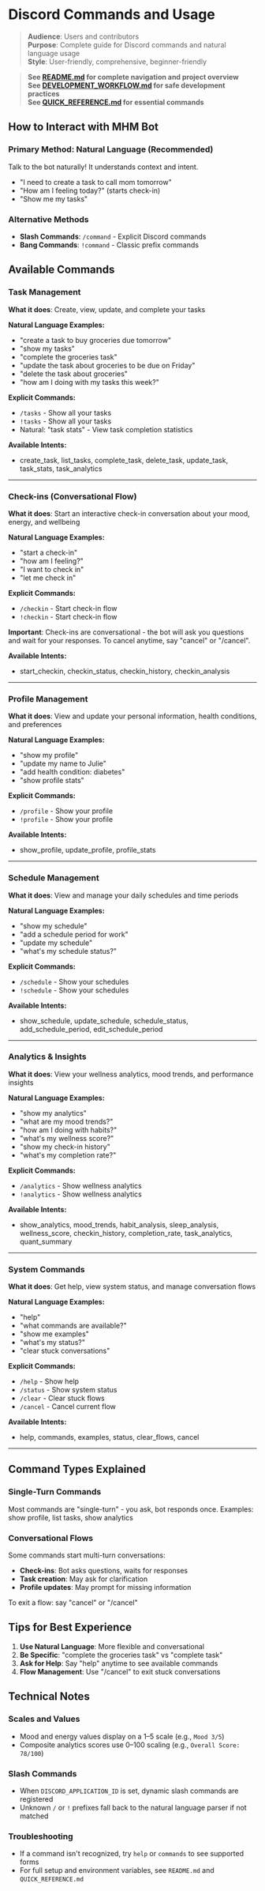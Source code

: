 # Discord Commands and Usage

> **Audience**: Users and contributors  
> **Purpose**: Complete guide for Discord commands and natural language usage  
> **Style**: User-friendly, comprehensive, beginner-friendly

> **See [README.md](../../../README.md) for complete navigation and project overview**  
> **See [DEVELOPMENT_WORKFLOW.md](../../../DEVELOPMENT_WORKFLOW.md) for safe development practices**  
> **See [QUICK_REFERENCE.md](../../../QUICK_REFERENCE.md) for essential commands**

## How to Interact with MHM Bot

### Primary Method: Natural Language (Recommended)
Talk to the bot naturally! It understands context and intent.
- "I need to create a task to call mom tomorrow"
- "How am I feeling today?" (starts check-in)
- "Show me my tasks"

### Alternative Methods
- **Slash Commands**: `/command` - Explicit Discord commands
- **Bang Commands**: `!command` - Classic prefix commands

## Available Commands

### Task Management
**What it does**: Create, view, update, and complete your tasks

**Natural Language Examples:**
- "create a task to buy groceries due tomorrow"
- "show my tasks"
- "complete the groceries task"
- "update the task about groceries to be due on Friday"
- "delete the task about groceries"
- "how am I doing with my tasks this week?"

**Explicit Commands:**
- `/tasks` - Show all your tasks
- `!tasks` - Show all your tasks
- Natural: "task stats" - View task completion statistics

**Available Intents:**
- create_task, list_tasks, complete_task, delete_task, update_task, task_stats, task_analytics

---

### Check-ins (Conversational Flow)
**What it does**: Start an interactive check-in conversation about your mood, energy, and wellbeing

**Natural Language Examples:**
- "start a check-in"
- "how am I feeling?"
- "I want to check in"
- "let me check in"

**Explicit Commands:**
- `/checkin` - Start check-in flow
- `!checkin` - Start check-in flow

**Important**: Check-ins are conversational - the bot will ask you questions and wait for your responses. To cancel anytime, say "cancel" or "/cancel".

**Available Intents:**
- start_checkin, checkin_status, checkin_history, checkin_analysis

---

### Profile Management
**What it does**: View and update your personal information, health conditions, and preferences

**Natural Language Examples:**
- "show my profile"
- "update my name to Julie"
- "add health condition: diabetes"
- "show profile stats"

**Explicit Commands:**
- `/profile` - Show your profile
- `!profile` - Show your profile

**Available Intents:**
- show_profile, update_profile, profile_stats

---

### Schedule Management
**What it does**: View and manage your daily schedules and time periods

**Natural Language Examples:**
- "show my schedule"
- "add a schedule period for work"
- "update my schedule"
- "what's my schedule status?"

**Explicit Commands:**
- `/schedule` - Show your schedules
- `!schedule` - Show your schedules

**Available Intents:**
- show_schedule, update_schedule, schedule_status, add_schedule_period, edit_schedule_period

---

### Analytics & Insights
**What it does**: View your wellness analytics, mood trends, and performance insights

**Natural Language Examples:**
- "show my analytics"
- "what are my mood trends?"
- "how am I doing with habits?"
- "what's my wellness score?"
- "show my check-in history"
- "what's my completion rate?"

**Explicit Commands:**
- `/analytics` - Show wellness analytics
- `!analytics` - Show wellness analytics

**Available Intents:**
- show_analytics, mood_trends, habit_analysis, sleep_analysis, wellness_score, checkin_history, completion_rate, task_analytics, quant_summary

---

### System Commands
**What it does**: Get help, view system status, and manage conversation flows

**Natural Language Examples:**
- "help"
- "what commands are available?"
- "show me examples"
- "what's my status?"
- "clear stuck conversations"

**Explicit Commands:**
- `/help` - Show help
- `/status` - Show system status
- `/clear` - Clear stuck flows
- `/cancel` - Cancel current flow

**Available Intents:**
- help, commands, examples, status, clear_flows, cancel

---

## Command Types Explained

### Single-Turn Commands
Most commands are "single-turn" - you ask, bot responds once.
Examples: show profile, list tasks, show analytics

### Conversational Flows
Some commands start multi-turn conversations:
- **Check-ins**: Bot asks questions, waits for responses
- **Task creation**: May ask for clarification
- **Profile updates**: May prompt for missing information

To exit a flow: say "cancel" or "/cancel"

## Tips for Best Experience

1. **Use Natural Language**: More flexible and conversational
2. **Be Specific**: "complete the groceries task" vs "complete task"
3. **Ask for Help**: Say "help" anytime to see available commands
4. **Flow Management**: Use "/cancel" to exit stuck conversations

## Technical Notes

### Scales and Values
- Mood and energy values display on a 1–5 scale (e.g., `Mood 3/5`)
- Composite analytics scores use 0–100 scaling (e.g., `Overall Score: 78/100`)

### Slash Commands
- When `DISCORD_APPLICATION_ID` is set, dynamic slash commands are registered
- Unknown `/` or `!` prefixes fall back to the natural language parser if not matched

### Troubleshooting
- If a command isn't recognized, try `help` or `commands` to see supported forms
- For full setup and environment variables, see `README.md` and `QUICK_REFERENCE.md`

